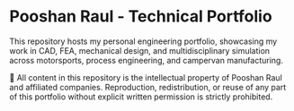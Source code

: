 # Pooshan Raul - Technical Portfolio

This repository hosts my personal engineering portfolio, showcasing my work in CAD, FEA, mechanical design, and multidisciplinary simulation across motorsports, process engineering, and campervan manufacturing.

🚫 All content in this repository is the intellectual property of Pooshan Raul and affiliated companies. Reproduction, redistribution, or reuse of any part of this portfolio without explicit written permission is strictly prohibited.